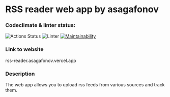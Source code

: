 # RSS reader web app by asagafonov

### Codeclimate & linter status:
![Actions Status](https://github.com/asagafonov/RSS-reader/workflows/hexlet-check/badge.svg)
![Linter](https://github.com/asagafonov/RSS-reader/workflows/Linter/badge.svg)
[![Maintainability](https://api.codeclimate.com/v1/badges/d83079bca07cd2da0380/maintainability)](https://codeclimate.com/github/asagafonov/RSS-reader/maintainability)

### Link to website
rss-reader.asagafonov.vercel.app

### Description
The web app allows you to upload rss feeds from various sources and track them.
